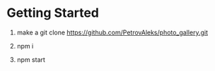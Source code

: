 # Getting Started

1. make a git clone https://github.com/PetrovAleks/photo_gallery.git

2. npm i

3. npm start
